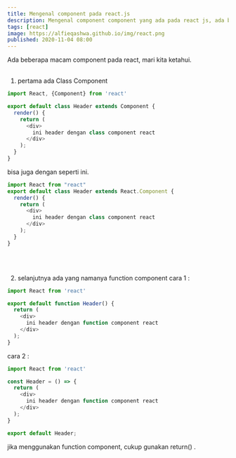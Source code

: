 ```yaml
---
title: Mengenal component pada react.js
description: Mengenal component component yang ada pada react js, ada beberapa macam component pada react ..
tags: [react]
image: https://alfieqashwa.github.io/img/react.png
published: 2020-11-04 08:00
---
```


Ada beberapa macam component pada react, mari kita ketahui. <br><br>

1. pertama ada Class Component <br>
```js
import React, {Component} from 'react'

export default class Header extends Component {
  render() {
    return (
      <div>
        ini header dengan class component react
      </div>
    );
  }
}
```
bisa juga dengan seperti ini.
```js
import React from "react"
export default class Header extends React.Component {
  render() {
    return (
      <div>
        ini header dengan class component react
      </div>
    );
  }
}
``` 
<br><br>

2. selanjutnya ada yang namanya function component
cara 1 :

```js
import React from 'react'

export default function Header() {
  return (
    <div>
      ini header dengan function component react
    </div>
  );
}
```

cara 2 :
```js
import React from 'react'

const Header = () => {
  return (
    <div>
      ini header dengan function component react
    </div>
  );
}

export default Header;
```

jika menggunakan function component, cukup gunakan return() .